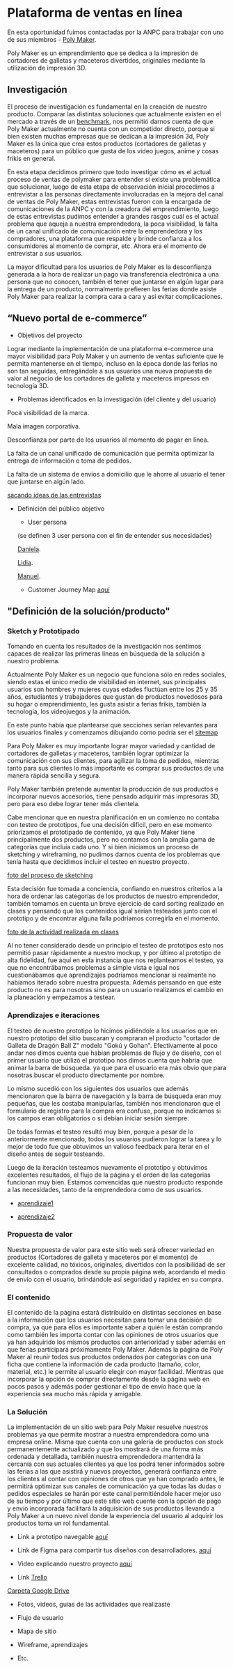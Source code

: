 # Plataforma de ventas en línea

En esta oportunidad fuimos contactadas por la ANPC para trabajar con uno de sus miembros - [Poly Maker](https://www.instagram.com/poly_maker/).



Poly Maker es un emprendimiento que se dedica a la impresión de cortadores de galletas y maceteros divertidos, originales mediante la utilización de impresión 3D.



## Investigación



El proceso de investigación es fundamental en la creación de nuestro producto. Comparar las distintas soluciones que actualmente existen en el mercado a través de un [benchmark](https://drive.google.com/file/d/1kdNHXdqm5RJJnjOZT8hOFjM01cUJBa3z/view?usp=sharing), nos permitió darnos cuenta de que Poly Maker actualmente no cuenta con un competidor directo, porque si bien existen muchas empresas que se dedican a la impresión 3d, Poly Maker es la única que crea estos productos (cortadores de galletas y maceteros) para un público que gusta de los video juegos, anime y cosas frikis en general.



En esta etapa decidimos primero que todo investigar cómo es el actual  proceso de ventas de polymaker para entender si existe una problemática que solucionar, luego de esta etapa de observación inicial procedimos a entrevistar a las personas directamente involucradas en la mejora del canal de ventas de Poly Maker, estas entrevistas fueron con la encargada de comunicaciones de la ANPC y con la creadora del emprendimiento, luego de estas entrevistas pudimos entender a grandes rasgos cuál es el actual problema que aqueja a nuestra emprendedora, la poca visibilidad, la falta de un canal unificado de comunicación entre la emprendedora y los compradores, una plataforma que respalde y brinde confianza a los consumidores al momento de comprar, etc. Ahora era el momento de entrevistar a sus usuarios.



La mayor dificultad para los usuarios de Poly Maker es la desconfianza generada a la hora de realizar un pago vía transferencia electrónica a una persona que no conocen, también el tener que juntarse en algún lugar para la entrega de un producto, normalmente prefieren las ferias donde asiste Poly Maker para realizar la compra cara a cara y así evitar complicaciones.





## “Nuevo portal de e-commerce”



* Objetivos del proyecto 

Lograr mediante la implementación de una plataforma e-commerce una mayor visibilidad para Poly Maker y un aumento de ventas suficiente que le permita mantenerse en el tiempo, incluso en la época donde las ferias no son tan seguidas, entregándole a sus usuarios una nueva propuesta de valor al negocio de los cortadores de galleta y maceteros impresos en tecnología 3D.



* Problemas identificados en la investigación (del cliente y del usuario)

Poca visibilidad de la marca.

Mala imagen corporativa.

Desconfianza por parte de los usuarios al momento de pagar en línea.

La falta de un canal unificado de comunicación que permita optimizar la entrega de información o toma de pedidos.

La falta de un sistema de envíos a domicilio que le ahorre al usuario el tener que juntarse en algún lado.



[sacando ideas de las entrevistas](https://drive.google.com/file/d/1-ZkyQycN8WyjmSUGGeIObb75JcSN2xfH/view?usp=sharing )



* Definición del público objetivo

    * User persona 

    (se definen 3 user persona con el fin de entender sus necesidades)

    [Daniela](https://drive.google.com/file/d/129BmSpzEYikmxofLllt5fIjm7GpNy-ho/view?usp=sharing).

    [Lidia](https://drive.google.com/file/d/1w4XAg9I8j14fHTuWxqvXx40mGcX3B6am/view?usp=sharing).

    [Manuel](https://drive.google.com/file/d/1hsF6Lc_44PApbN_eBSFh_El22NlFVqB9/view?usp=sharing).



    * Customer Journey Map [aquí](https://drive.google.com/file/d/1-KgeUGA6iJVMcMGTwM2cgFs6480y6mk0/view?usp=sharing)



## "Definición de la solución/producto"



### Sketch y Prototipado



Tomando en cuenta los resultados de la investigación nos sentimos capaces de realizar las primeras líneas en búsqueda de la solución a nuestro problema.



Actualmente Poly Maker es un negocio que funciona sólo en redes sociales, siendo estas el único medio de visibilidad en internet, sus principales usuarios son hombres y mujeres cuyas edades fluctúan entre los 25 y 35 años, estudiantes y trabajadores que gustan de productos novedosos para su hogar o emprendimiento, les gusta asistir a ferias frikis, también la tecnología, los videojuegos y la animación.



En este punto había que plantearse que secciones serían relevantes para los usuarios finales y comenzamos dibujando como podría ser el [sitemap](https://docs.google.com/presentation/d/1zmIvrBdFkKEa0eVRvY5_kkMRRDcKO5RS9hhlJDVPUW8/edit?usp=sharing)



Para Poly Maker es muy importante lograr mayor variedad y cantidad de cortadores de galletas y maceteros, también lograr optimizar la comunicación con sus clientes, para agilizar la toma de pedidos, mientras tanto para sus clientes lo más importante es comprar sus productos de una manera rápida sencilla y segura.

Poly Maker también pretende aumentar la producción de sus productos e incorporar nuevos accesorios, tiene pensado adquirir más impresoras 3D, pero para eso debe lograr tener más clientela.



Cabe mencionar que en nuestra planificación en un comienzo no contaba con testeo de prototipos, fue una decisión difícil, pero en ese momento priorizamos el prototipado de contenido, ya que Poly Maker tiene principalmente dos productos, pero no contamos con la amplia gama de categorías que incluía cada uno. Y si bien iniciamos un proceso de sketching y wireframing, no pudimos darnos cuenta de los problemas que tenía hasta que decidimos incluir el testeo en nuestro proyecto.



[foto del proceso de sketching](https://drive.google.com/file/d/1gENXuS3uzt_FFfANdwOHo1yEc4YvL1-M/view?usp=sharing)





Esta decisión fue tomada a conciencia, confiando en nuestros criterios a la hora de ordenar las categorías de los productos de nuestro emprendedor, también tomamos en cuenta un breve ejercicio de card sorting realizado en clases y pensando que los contenidos igual serían testeados junto con el prototipo y de encontrar alguna falla podríamos corregirla en el momento.


[foto de la actividad realizada en clases](https://drive.google.com/file/d/1HqeQ86qvrXsVO0Dv3mlIPBD7KuVEH0ai/view?usp=sharing)



Al no tener considerado desde un principio el testeo de prototipos esto nos permitió pasar rápidamente a nuestro mockup, y por último al prototipo de alta fidelidad, fue aquí en esta instancia que nos replanteamos el testeo, ya que no encontrábamos problemas a simple vista e igual nos cuestionábamos que aprendizajes podríamos mencionar si realmente no habíamos iterado sobre nuestra propuesta. Además pensando en que este producto no es para nosotras sino para un usuario realizamos el cambio en la planeación y empezamos a testear.



### Aprendizajes e iteraciones



El testeo de nuestro prototipo lo hicimos pidiéndole a los usuarios que en nuestro prototipo del sitio buscaran y compraran el producto "cortador de Galleta de Dragón Ball Z" modelo "Gokú y Gohan". Efectivamente al poco andar nos dimos cuenta que habían problemas de flujo y de diseño, con el primer usuario que utilizó el prototipo nos dimos cuenta que habría que animar la barra de búsqueda. ya que para el usuario era más obvio que para nosotras buscar el producto directamente por nombre.



Lo mismo sucedió con los siguientes dos usuarios que además mencionaron que la barra de navegación y la barra de búsqueda eran muy pequeñas, que les costaba manipularlas, también nos mencionaron que el formulario de registro para la compra era confuso, porque no indicamos si los campos eran obligatorios o si debían iniciar sesión siempre.



De todas formas el testeo resultó muy bien, porque a pesar de lo anteriormente mencionado, todos los usuarios pudieron lograr la tarea y lo mejor de todo fue que obtuvimos un valioso feedback para iterar en el diseño antes de seguir testeando.

Luego de la iteración testeamos nuevamente el prototipo y obtuvimos excelentes resultados, el flujo de la página y el orden de las categorias funcionan muy bien.
Estamos convencidas que nuestro producto responde a las necesidades, tanto de la emprendedora como de sus usuarios.



* [aprendizaje1](https://drive.google.com/file/d/15pzNHdcET9LQ4gJZC-3Vfu-w131ZzZJZ/view?usp=sharing)



* [aprendizaje2](https://drive.google.com/file/d/1msifD-CJhMsokqZ1Qpc-dw-2Vhgtmyzd/view?usp=sharing)



### Propuesta de valor 



Nuestra propuesta de valor para este sitio web será ofrecer variedad en productos (Cortadores de galleta y maceteros por el momento) de excelente calidad, no tóxicos, originales, divertidos con la posibilidad de ser consultados o comprados desde su propia página web, acordando el medio de envío con el usuario, brindándole así seguridad y rapidez en su compra.



### El contenido



El contenido de la página estará distribuido en distintas secciones en base a la información que los usuarios necesitan para tomar una decisión de compra, ya que para ellos es importante saber a quién le están comprando como también les importa contar con las opiniones de otros usuarios que ya han adquirido los mismos productos con anterioridad y saber además en que ferias participará próximamente Poly Maker. Además la página de Poly Maker al reunir todos sus productos ordenados por categorías con una ficha que contiene la información de cada producto (tamaño, color, material, etc.) le permite al usuario elegir con mayor facilidad. Mientras que incorporar la opción de comprar directamente desde la página web en pocos pasos y además poder gestionar el tipo de envío hace que la experiencia sea mucho más rápida y amigable.



### La Solución 



La implementación de un sitio web para Poly Maker resuelve nuestros problemas ya que permite mostrar a nuestra emprendedora como una empresa online. Misma que cuenta con una galería de productos con stock permanentemente actualizado y que los mostrará de una forma más ordenada y detallada, también nuestra emprendedora mantendrá la cercanía con sus actuales clientes ya que los podrá tener informados sobre las ferias a las que asistirá y nuevos proyectos, generará confianza entre los clientes al contar con opiniones de otros que ya han comprado antes, le permitirá optimizar sus canales de comunicación ya que todas las dudas o pedidos especiales se harán por este canal permitiéndole hacer mejor uso de su tiempo y por último que este sitio web cuente con la opción de pago y envío incorporada facilitará la adquisición de sus productos llevando a Poly Maker a un nuevo nivel donde la experiencia del usuario al adquirir los productos toma un rol fundamental.





* Link a prototipo navegable [aquí](https://www.figma.com/proto/0HJH7Y4DLTVU3m8h3x1sCbAT/Untitled?node-id=2%3A0&scaling=min-zoom&redirected=1)





* Link de Figma para compartir tus diseños con desarrolladores. [aquí](https://www.figma.com/file/0HJH7Y4DLTVU3m8h3x1sCbAT/Untitled?node-id=2%3A0)



* Video explicando nuestro proyecto [aquí](https://www.useloom.com/share/21ea4dba6cb14b0d85ffddad5f039992)



* Link [Trello](https://trello.com/b/dcWd39Sf/plataforma-de-ventas-en-l%C3%ADnea)



[Carpeta Google Drive](https://drive.google.com/open?id=1bOBceZfpAGXA5EHy9DFOfa_sny_pfahD)



* Fotos, videos, guías de las actividades que realizaste

* Flujo de usuario

* Mapa de sitio

* Wireframe, aprendizajes

* Etc.

